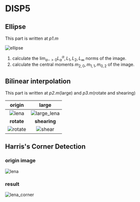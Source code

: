 # DISP5

## Ellipse

This part is written at *p1.m*

![ellipse](https://user-images.githubusercontent.com/71564412/191812108-6be3aeb8-97f1-414a-ae68-d52a047f6af9.png)

1. calculate the $\lim_{a->0} L^{\alpha}_{\alpha},L_1,L_2,L_{\infty}$ norms of the image.
2. calculate the central moments $m_{2,0},m_{1,1},m_{0,2}$ of the image.

## Bilinear interpolation

This part is written at *p2.m*(large) and *p3.m*(rotate and shearing)

|origin|large|
|:-:|:-:|
|![lena](https://user-images.githubusercontent.com/71564412/191813524-31927641-2e77-4276-96b7-9c36034adf36.png)|![large_lena](https://user-images.githubusercontent.com/71564412/191813584-2104cefd-6de7-40b7-bc91-eeb789c86d63.png)|
|**rotate**|**shearing**|
|![rotate](https://user-images.githubusercontent.com/71564412/191813724-0a2a9242-e091-409e-b342-4d518d19afcb.png)|![shear](https://user-images.githubusercontent.com/71564412/191813754-4b4aba23-3d90-441f-a6af-3af661f44a42.png)|

## Harris's Corner Detection

### origin image
![lena](https://user-images.githubusercontent.com/71564412/191814338-d40ffb69-4afa-4312-84e5-87752c01b06d.png)

### result
![lena_corner](https://user-images.githubusercontent.com/71564412/191814375-60f6356b-897b-417f-82a6-60f4b8f3aa4b.png)

